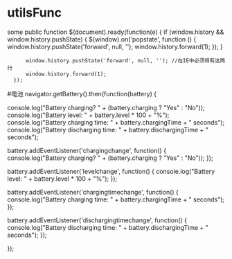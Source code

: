 # utilsFunc
some public function 
      $(document).ready(function(e) { 
        if (window.history && window.history.pushState) {
          $(window).on('popstate', function () {
            window.history.pushState('forward', null, '');
            window.history.forward(1);
          });
        }

          window.history.pushState('forward', null, ''); //在IE中必须得有这两行
          window.history.forward(1);
      });
#电池
navigator.getBattery().then(function(battery) {

  console.log("Battery charging? " + (battery.charging ? "Yes" : "No"));
  console.log("Battery level: " + battery.level * 100 + "%");
  console.log("Battery charging time: " + battery.chargingTime + " seconds");
  console.log("Battery discharging time: " + battery.dischargingTime + " seconds");

  battery.addEventListener('chargingchange', function() {
    console.log("Battery charging? " + (battery.charging ? "Yes" : "No"));
  });

  battery.addEventListener('levelchange', function() {
    console.log("Battery level: " + battery.level * 100 + "%");
  });

  battery.addEventListener('chargingtimechange', function() {
    console.log("Battery charging time: " + battery.chargingTime + " seconds");
  });

  battery.addEventListener('dischargingtimechange', function() {
    console.log("Battery discharging time: " + battery.dischargingTime + " seconds");
  });

});
